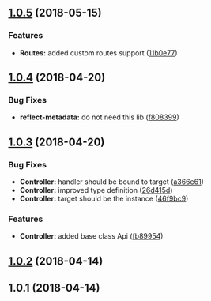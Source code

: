 <a name="1.0.5"></a>
## [1.0.5](https://github.com/iChainML/hapi-decorators/compare/v1.0.4...v1.0.5) (2018-05-15)


### Features

* **Routes:** added custom routes support ([11b0e77](https://github.com/iChainML/hapi-decorators/commit/11b0e77))



<a name="1.0.4"></a>
## [1.0.4](https://github.com/iChainML/hapi-decorators/compare/v1.0.3...v1.0.4) (2018-04-20)


### Bug Fixes

* **reflect-metadata:** do not need this lib ([f808399](https://github.com/iChainML/hapi-decorators/commit/f808399))



<a name="1.0.3"></a>
## [1.0.3](https://github.com/iChainML/hapi-decorators/compare/v1.0.2...v1.0.3) (2018-04-20)


### Bug Fixes

* **Controller:** handler should be bound to target ([a366e61](https://github.com/iChainML/hapi-decorators/commit/a366e61))
* **Controller:** improved type definition ([26d415d](https://github.com/iChainML/hapi-decorators/commit/26d415d))
* **Controller:** target should be the instance ([46f9bc9](https://github.com/iChainML/hapi-decorators/commit/46f9bc9))


### Features

* **Controller:** added base class Api ([fb89954](https://github.com/iChainML/hapi-decorators/commit/fb89954))



<a name="1.0.2"></a>
## [1.0.2](https://github.com/iChainML/hapi-decorators/compare/v1.0.1...v1.0.2) (2018-04-14)



<a name="1.0.1"></a>
## 1.0.1 (2018-04-14)



